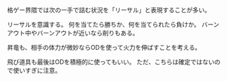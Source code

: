 格ゲー界隈では次の一手で詰む状況を「リーサル」と表現することが多い。

リーサルを意識する。
何を当てたら勝ちか、何を当てられたら負けか。
バーンアウト中やバーンアウトが近いなら削りもある。

昇竜も、相手の体力が微妙ならODを使って火力を伸ばすことを考える。

飛び道具も最後はODを積極的に使ってもいい。
ただ、こちらは確定ではないので使いすぎに注意。
